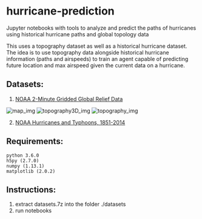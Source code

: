 # hurricane-prediction
Jupyter notebooks with tools to analyze and predict the paths of hurricanes using historical hurricane paths and global topology data

This uses a topography dataset as well as a historical
hurricane dataset. The idea is to use topography
data alongside historical hurricane information (paths and airspeeds)
to train an agent capable of predicting future location and
max airspeed given the current data on a hurricane.


## Datasets:
1. [NOAA 2-Minute Gridded Global Relief Data](https://www.ngdc.noaa.gov/mgg/global/etopo2.html)

![map_img](https://raw.githubusercontent.com/shadySource/hurricane-prediction/master/img/map.PNG?token=AOxEmLXw2QUbTBYXDrRj9c0H6LcwkoNBks5ZvvxEwA%3D%3D)
![topography3D_img](https://github.com/shadySource/hurricane-prediction/blob/master/img/topography3D.png?raw=true)
![topography_img](https://github.com/shadySource/hurricane-prediction/blob/master/img/topography.png?raw=true)

2. [NOAA Hurricanes and Typhoons, 1851-2014](https://www.kaggle.com/noaa/hurricane-database)

## Requirements:
```
python 3.6.0
h5py (2.7.0)
numpy (1.13.1)
matplotlib (2.0.2)
```
## Instructions:
1. extract datasets.7z into the folder ./datasets
2. run notebooks

